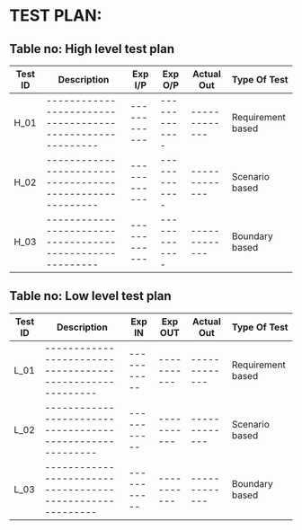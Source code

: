# TEST PLAN:
## Table no: High level test plan
Test ID|	Description|	Exp I/P|	Exp O/P|	Actual Out|	Type Of Test|
-------|-------------|---------|---------|------------|-------------|
H_01|	---------------------------------------------------------|	------------|	-------------|	-------------|	Requirement based
H_02|	---------------------------------------------------------|	------------|	-------------|	-------------|	Scenario based
H_03|	---------------------------------------------------------|	------------|	-------------|	-------------|	Boundary based
## Table no: Low level test plan
Test ID|	Description|	Exp IN|	Exp OUT|	Actual Out|	Type Of Test|
-------|-------------|--------|--------|------------|-------------|
L_01|	---------------------------------------------------------|	-----------|	-----------|	-------------|	Requirement based
L_02|	---------------------------------------------------------|	-----------|	-----------|	-------------|	Scenario based
L_03|	---------------------------------------------------------|	-----------|	-----------|	-------------|	Boundary based
